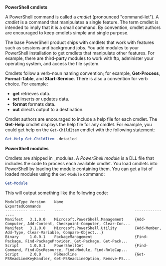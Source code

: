 **PowerShell cmdlets**

A PowerShell command is called a *cmdlet* (pronounced "command-let"). A *cmdlet* is a command that manipulates a single feature. The term cmdlet is intended to imply that it is a small command. By convention, cmdlet authors are encouraged to keep cmdlets simple and single purpose.

The base PowerShell product ships with cmdlets that work with features such as sessions and background jobs. You add modules to your PowerShell installation to get cmdlets that manipulate other features. For example, there are third-party modules to work with ftp, administer your operating system, and access the file system.

Cmdlets follow a verb-noun naming convention; for example, **Get-Process**, **Format-Table**, and **Start-Service**. There is also a convention for verb choice. For example: 

- **get** retrieves data.
- **set** inserts or updates data.
- **format** formats data.
- **out** directs output to a destination.

Cmdlet authors are encouraged to include a help file for each cmdlet. The **Get-Help** cmdlet displays the help file for any cmdlet. For example, you could get help on the `Get-ChildItem` cmdlet with the following statement:

```powershell
Get-Help Get-ChildItem -detailed
```

**PowerShell modules**

Cmdlets are shipped in _modules. A *PowerShell module* is a DLL file that includes the code to process each available cmdlet. You load cmdlets into PowerShell by loading the module containing them. You can get a list of loaded modules using the `Get-Module` command:

```powershell
Get-Module
```

This will output something like the following code:

```output
ModuleType Version    Name                                ExportedCommands
---------- -------    ----                                ----------------
Manifest   3.1.0.0    Microsoft.PowerShell.Management     {Add-Computer, Add-Content, Checkpoint-Computer, Clear-Con...
Manifest   3.1.0.0    Microsoft.PowerShell.Utility        {Add-Member, Add-Type, Clear-Variable, Compare-Object...}
Binary     1.0.0.1    PackageManagement                   {Find-Package, Find-PackageProvider, Get-Package, Get-Pack...
Script     1.0.0.1    PowerShellGet                       {Find-Command, Find-DscResource, Find-Module, Find-RoleCap...
Script     2.0.0      PSReadline                          {Get-PSReadLineKeyHandler, Get-PSReadLineOption, Remove-PS...
```

